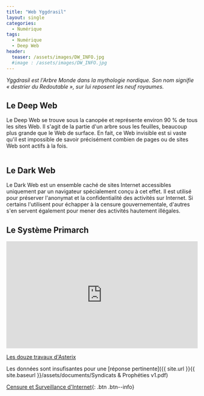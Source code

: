 ```yaml
---
title: "Web Yggdrasil"
layout: single
categories:
  - Numérique 
tags:
  - Numérique
  - Deep Web
header:
  teaser: /assets/images/DW_INFO.jpg
  #image : /assets/images/DW_INFO.jpg
---
```


*Yggdrasil est l'Arbre Monde dans la mythologie nordique. Son nom signifie « destrier du Redoutable », sur lui reposent les neuf royaumes.*
## Le Deep Web

Le Deep Web se trouve sous la canopée et représente environ 90 % de tous les sites Web. Il s'agit de la partie d'un arbre sous les feuilles, beaucoup plus grande que le Web de surface. En fait, ce Web invisible est si vaste qu'il est impossible de savoir précisément combien de pages ou de sites Web sont actifs à la fois.

<img src="{{ site.url }}{{ site.baseurl }}/assets/images/DW_INFO.jpg" alt="">

## Le Dark Web

Le Dark Web est un ensemble caché de sites Internet accessibles uniquement par un navigateur spécialement conçu à cet effet. Il est utilisé pour préserver l'anonymat et la confidentialité des activités sur Internet. Si certains l'utilisent pour échapper à la censure gouvernementale, d'autres s'en servent également pour mener des activités hautement illégales.

## Le Système Primarch

<div style="width:100%;height:0;padding-bottom:56%;position:relative;"><iframe src="https://giphy.com/embed/xUOxeSPgmqWFx82RaM" width="100%" height="100%" style="position:absolute" frameBorder="0" class="giphy-embed" allowFullScreen></iframe></div><p><a href="https://giphy.com/gifs/animated-loop-asterix-xUOxeSPgmqWFx82RaM">Les douze travaux d'Asterix</a></p>

Les données sont insufisantes pour une [réponse pertinente]({{ site.url }}{{ site.baseurl }}/assets/documents/Syndicats & Prophéties v1.pdf)

[Censure et Surveillance d'Internet](https://www.laquadrature.net/){: .btn .btn--info}

